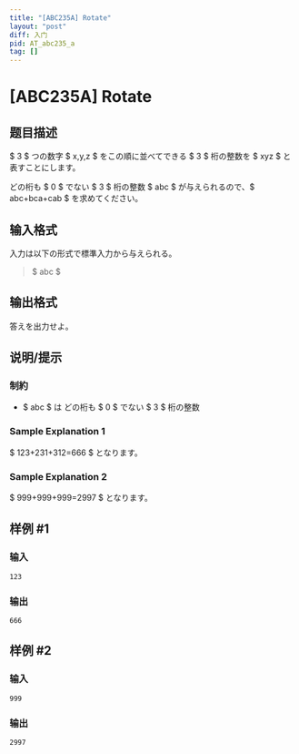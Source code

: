 ```yaml
---
title: "[ABC235A] Rotate"
layout: "post"
diff: 入门
pid: AT_abc235_a
tag: []
---
```


# [ABC235A] Rotate

## 题目描述

[problemUrl]: https://atcoder.jp/contests/abc235/tasks/abc235_a

$ 3 $ つの数字 $ x,y,z $ をこの順に並べてできる $ 3 $ 桁の整数を $ xyz $ と表すことにします。

どの桁も $ 0 $ でない $ 3 $ 桁の整数 $ abc $ が与えられるので、$ abc+bca+cab $ を求めてください。

## 输入格式

入力は以下の形式で標準入力から与えられる。

> $ abc $

## 输出格式

答えを出力せよ。

## 说明/提示

### 制約

- $ abc $ は どの桁も $ 0 $ でない $ 3 $ 桁の整数

### Sample Explanation 1

$ 123+231+312=666 $ となります。

### Sample Explanation 2

$ 999+999+999=2997 $ となります。

## 样例 #1

### 输入

```
123
```

### 输出

```
666
```

## 样例 #2

### 输入

```
999
```

### 输出

```
2997
```

